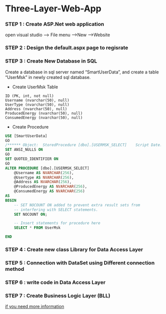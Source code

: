 # Three-Layer-Web-App

### STEP 1 : Create ASP.Net web application

open visual studio –> File menu –>New –>Website

### STEP 2 : Design the default.aspx page  to regisrate

### STEP 3 : Create New Database in SQL 

Create a database in sql server named “SmartUserData”, and create a table “UserMsk” in newly created sql database.

- Create UserMsk Table

```text
ID (PK, int, not null)
Username (nvarchar(50), null)
UserType (nvarchar(50), null)
Address (nvarchar(50), null)
ProducedEnergy (nvarchar(50), null)
ConsumedEnergy (nvarchar(50), null)
 ```

- Create Procedure

```sql
USE [SmartUserData]
GO
/****** Object:  StoredProcedure [dbo].[USERMSK_SELECT]    Script Date: 7.08.2022 16:13:26 ******/
SET ANSI_NULLS ON
GO
SET QUOTED_IDENTIFIER ON
GO
ALTER PROCEDURE [dbo].[USERMSK_SELECT]
	@Username AS NVARCHAR(256),
    @Usertype AS NVARCHAR(256),
    @Address AS NVARCHAR(256),
    @ProducedEnergy AS NVARCHAR(256),
	@ConsumedEnergy AS NVARCHAR(256)
AS
BEGIN
	-- SET NOCOUNT ON added to prevent extra result sets from
	-- interfering with SELECT statements.
	SET NOCOUNT ON;

    -- Insert statements for procedure here
	SELECT * FROM UserMsk

END

```

### STEP 4 :  Create new class Library for Data Access Layer

### STEP 5 : Connection with DataSet using Different connection method

### STEP 6 : write code in Data Access Layer

### STEP 7 : Create Business Logic Layer (BLL)

[if you need more information]( https://meeraacademy.com/3-tier-architecture-example-in-asp-net-c/ )

